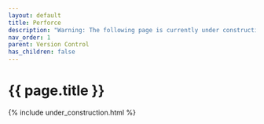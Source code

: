 ```yaml
---
layout: default
title: Perforce
description: "Warning: The following page is currently under construction, find more about the details in future patches, or if you choose to add in the article see info on the bottom of the page."
nav_order: 1
parent: Version Control
has_children: false
---
```


{{ page.title }}
======================

{% include under_construction.html %}

<br>

<br>